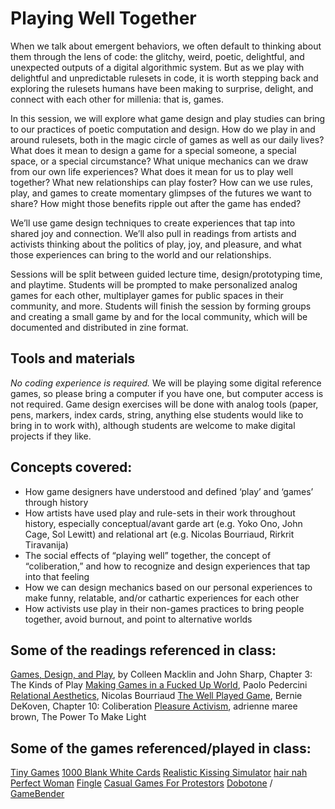 # Playing Well Together

When we talk about emergent behaviors, we often default to thinking about them through the lens of code: the glitchy, weird, poetic, delightful, and unexpected outputs of a digital algorithmic system. But as we play with delightful and unpredictable rulesets in code, it is worth stepping back and exploring the rulesets humans have been making to surprise, delight, and connect with each other for millenia: that is, games.

In this session, we will explore what game design and play studies can bring to our practices of poetic computation and design. How do we play in and around rulesets, both in the magic circle of games as well as our daily lives? What does it mean to design a game for a special someone, a special space, or a special circumstance? What unique mechanics can we draw from our own life experiences? What does it mean for us to play well together? What new relationships can play foster? How can we use rules, play, and games to create momentary glimpses of the futures we want to share? How might those benefits ripple out after the game has ended? 

We’ll use game design techniques to create experiences that tap into shared joy and connection. We’ll also pull in readings from artists and activists thinking about the politics of play, joy, and pleasure, and what those experiences can bring to the world and our relationships. 

Sessions will be split between guided lecture time, design/prototyping time, and playtime. Students will be prompted to make personalized analog games for each other, multiplayer games for public spaces in their community, and more. Students will finish the session by forming groups and creating a small game by and for the local community, which will be documented and distributed in zine format.

## Tools and materials
_No coding experience is required._ We will be playing some digital reference games, so please bring a computer if you have one, but computer access is not required. Game design exercises will be done with analog tools (paper, pens, markers, index cards, string, anything else students would like to bring in to work with), although students are welcome to make digital projects if they like.

## Concepts covered:
* How game designers have understood and defined ‘play’ and ‘games’ through history
* How artists have used play and rule-sets in their work throughout history, especially conceptual/avant garde art (e.g. Yoko Ono, John Cage, Sol Lewitt) and relational art (e.g. Nicolas Bourriaud, Rirkrit Tiravanija)
* The social effects of “playing well” together, the concept of “coliberation,” and how to recognize and design experiences that tap into that feeling
* How we can design mechanics based on our personal experiences to make funny, relatable, and/or cathartic experiences for each other
* How activists use play in their non-games practices to bring people together, avoid burnout, and point to alternative worlds

## Some of the readings referenced in class:
[Games, Design, and Play](https://www.amazon.com/dp/B01FWERIOY/ref=dp-kindle-redirect?_encoding=UTF8&btkr=1), by Colleen Macklin and John Sharp, Chapter 3: The Kinds of Play
[Making Games in a Fucked Up World](http://www.molleindustria.org/blog/making-games-in-a-fucked-up-world-games-for-change-2014/), Paolo Pedercini
[Relational Aesthetics](https://www.amazon.com/Relational-Aesthetics-Nicolas-Bourriaud/dp/2840660601), Nicolas Bourriaud
[The Well Played Game](https://www.amazon.com/dp/B00EQMVIB8/ref=dp-kindle-redirect?_encoding=UTF8&btkr=1), Bernie DeKoven, Chapter 10: Coliberation
[Pleasure Activism](https://www.akpress.org/pleasure-activism.html), adrienne maree brown, The Power To Make Light

## Some of the games referenced/played in class:
[Tiny Games](https://popupcity.net/99-tiny-games-are-hidden-in-londons-public-space/)
[1000 Blank White Cards](https://en.wikipedia.org/wiki/1000_Blank_White_Cards)
[Realistic Kissing Simulator](http://jimmylands.com/experiments/kissing/)
[hair nah](https://i-d.vice.com/en_us/article/7x4a8x/hair-nah-is-the-video-game-version-of-dont-touch-my-hair)
[Perfect Woman](http://www.perfectwomangame.com/)
[Fingle](https://apps.apple.com/us/app/fingle/id490109661)
[Casual Games For Protestors](http://www.protestgames.org/)
[Dobotone](http://videogamo.com/dobotone/) / [GameBender](https://www.gamebender.com/)

